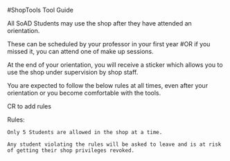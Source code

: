 #ShopTools Tool Guide

All SoAD Students may use the shop after they have attended an orientation.

These can be scheduled by your professor in your first year #OR if you missed it, you can attend one of make up sessions.

At the end of your orientation, you will receive a sticker which allows you to use the shop under supervision by shop staff. 

You are expected to follow the below rules at all times, even after your orientation or you become comfortable with the tools.

CR to add rules



Rules:

	Only 5 Students are allowed in the shop at a time.
	
	Any student violating the rules will be asked to leave and is at risk of getting their shop privileges revoked.
